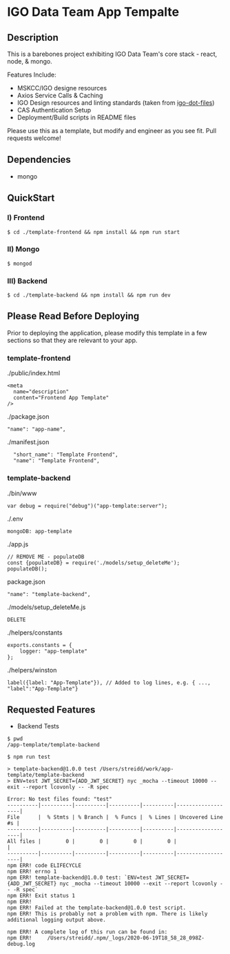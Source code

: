 # IGO Data Team App Tempalte
## Description
This is a barebones project exhibiting IGO Data Team's core stack - react, node, & mongo.

Features Include:
* MSKCC/IGO designe resources
* Axios Service Calls & Caching
* IGO Design resources and linting standards (taken from [igo-dot-files](https://github.com/mskcc/igo-data-dotfiles))
* CAS Authentication Setup
* Deployment/Build scripts in README files

Please use this as a template, but modify and engineer as you see fit. Pull requests welcome!

## Dependencies
- mongo

## QuickStart
### I) Frontend
```
$ cd ./template-frontend && npm install && npm run start
```
### II) Mongo
```
$ mongod
```
### III) Backend
```
$ cd ./template-backend && npm install && npm run dev
```

## Please Read Before Deploying
Prior to deploying the application, please modify this template in a few sections so that they are relevant to your app.
### template-frontend
./public/index.html
```
<meta
  name="description"
  content="Frontend App Template"
/>
```

./package.json
```
"name": "app-name",
```

./manifest.json
```
  "short_name": "Template Frontend",
  "name": "Template Frontend",
```

### template-backend
./bin/www
```
var debug = require("debug")("app-template:server");
```
./.env
```
mongoDB: app-template
```

./app.js
```
// REMOVE ME - populateDB
const {populateDB} = require('./models/setup_deleteMe');
populateDB();
```

package.json
```
"name": "template-backend",
```

./models/setup_deleteMe.js

`DELETE`

./helpers/constants
```
exports.constants = {
    logger: "app-template"
};
```

./helpers/winston
```
label({label: "App-Template"}),	// Added to log lines, e.g. { ..., "label":"App-Template"}
```

## Requested Features
* Backend Tests
```
$ pwd
/app-template/template-backend

$ npm run test

> template-backend@1.0.0 test /Users/streidd/work/app-template/template-backend
> ENV=test JWT_SECRET={ADD_JWT_SECRET} nyc _mocha --timeout 10000 --exit --report lcovonly -- -R spec

Error: No test files found: "test"
----------|----------|----------|----------|----------|-------------------|
File      |  % Stmts | % Branch |  % Funcs |  % Lines | Uncovered Line #s |
----------|----------|----------|----------|----------|-------------------|
All files |        0 |        0 |        0 |        0 |                   |
----------|----------|----------|----------|----------|-------------------|
npm ERR! code ELIFECYCLE
npm ERR! errno 1
npm ERR! template-backend@1.0.0 test: `ENV=test JWT_SECRET={ADD_JWT_SECRET} nyc _mocha --timeout 10000 --exit --report lcovonly -- -R spec`
npm ERR! Exit status 1
npm ERR! 
npm ERR! Failed at the template-backend@1.0.0 test script.
npm ERR! This is probably not a problem with npm. There is likely additional logging output above.

npm ERR! A complete log of this run can be found in:
npm ERR!     /Users/streidd/.npm/_logs/2020-06-19T18_58_28_098Z-debug.log 
```
